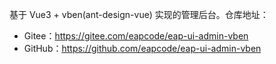 基于 Vue3 + vben(ant-design-vue) 实现的管理后台。仓库地址：

* Gitee：<https://gitee.com/eapcode/eap-ui-admin-vben>
* GitHub：<https://github.com/eapcode/eap-ui-admin-vben>
